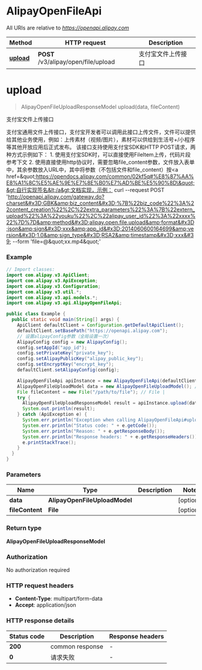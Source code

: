 # AlipayOpenFileApi

All URIs are relative to *https://openapi.alipay.com*

| Method | HTTP request | Description |
|------------- | ------------- | -------------|
| [**upload**](AlipayOpenFileApi.md#upload) | **POST** /v3/alipay/open/file/upload | 支付宝文件上传接口 |


<a name="upload"></a>
# **upload**
> AlipayOpenFileUploadResponseModel upload(data, fileContent)

支付宝文件上传接口

支付宝通用文件上传接口，支付宝开发者可以调用此接口上传文件，文件可以提供给其他业务使用，例如：上传素材（视频/图片），素材可以供给到生活号+/小程序等其他开放应用后正式发布。 该接口支持使用支付宝SDK和HTTP POST请求，两种方式示例如下： 1. 使用支付宝SDK时，可以直接使用FileItem上传，代码片段参考下文 2. 使用直接使用http协议时，需要忽略file_content参数，文件放入表单中，其余参数放入URL中，其中将参数（不包括文件和file_content）按&lt;a href&#x3D;\&quot;https://opendocs.alipay.com/common/02kf5q#%E8%87%AA%E8%A1%8C%E5%AE%9E%E7%8E%B0%E7%AD%BE%E5%90%8D\&quot;&gt;自行实现签名&lt;/a&gt;文档实现，示例： curl --request POST &#39;http://openapi.alipay.com/gateway.do?charset&#x3D;GBK&amp;biz_content&#x3D;%7B%22biz_code%22%3A%22content_creation%22%2C%22extra_parameters%22%3A%7B%22extern_upload%22%3A%22youku%22%2C%22alipay_user_id%22%3A%22xxxx%22%7D%7D&amp;method&#x3D;alipay.open.file.upload&amp;format&#x3D;json&amp;sign&#x3D;xxx&amp;app_id&#x3D;2014060600164699&amp;version&#x3D;1.0&amp;sign_type&#x3D;RSA2&amp;timestamp&#x3D;xxx&#39;  --form &#39;file&#x3D;@\&quot;xx.mp4\&quot;&#39;

### Example
```java
// Import classes:
import com.alipay.v3.ApiClient;
import com.alipay.v3.ApiException;
import com.alipay.v3.Configuration;
import com.alipay.v3.util.*;
import com.alipay.v3.api.models.*;
import com.alipay.v3.api.AlipayOpenFileApi;

public class Example {
  public static void main(String[] args) {
    ApiClient defaultClient = Configuration.getDefaultApiClient();
    defaultClient.setBasePath("https://openapi.alipay.com");
    // 设置alipayConfig参数（全局设置一次）
    AlipayConfig config = new AlipayConfig();
    config.setAppId("app_id");
    config.setPrivateKey("private_key");
    config.setAlipayPublicKey("alipay_public_key");
    config.setEncryptKey("encrypt_key");
    defaultClient.setAlipayConfig(config);

    AlipayOpenFileApi apiInstance = new AlipayOpenFileApi(defaultClient);
    AlipayOpenFileUploadModel data = new AlipayOpenFileUploadModel(); // AlipayOpenFileUploadModel | 
    File fileContent = new File("/path/to/file"); // File | 
    try {
      AlipayOpenFileUploadResponseModel result = apiInstance.upload(data, fileContent);
      System.out.println(result);
    } catch (ApiException e) {
      System.err.println("Exception when calling AlipayOpenFileApi#upload");
      System.err.println("Status code: " + e.getCode());
      System.err.println("Reason: " + e.getResponseBody());
      System.err.println("Response headers: " + e.getResponseHeaders());
      e.printStackTrace();
    }
  }
}
```

### Parameters

| Name | Type | Description  | Notes |
|------------- | ------------- | ------------- | -------------|
| **data** | **AlipayOpenFileUploadModel**|  | [optional] |
| **fileContent** | **File**|  | [optional] |

### Return type

**AlipayOpenFileUploadResponseModel**

### Authorization

No authorization required

### HTTP request headers

 - **Content-Type**: multipart/form-data
 - **Accept**: application/json

### HTTP response details
| Status code | Description | Response headers |
|-------------|-------------|------------------|
| **200** | common response |  -  |
| **0** | 请求失败 |  -  |

